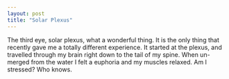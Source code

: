 ```yaml
---
layout: post
title: "Solar Plexus"
---
```

The third eye, solar plexus, what a wonderful thing. It is the only thing that recently gave me a totally different experience. It started at the plexus, and travelled through my brain right down to the tail of my spine. When un-merged from the water I felt a euphoria and my muscles relaxed. Am I stressed? Who knows.
